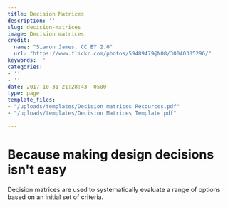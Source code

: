 ```yaml
---
title: Decision Matrices
description: ''
slug: decision-matrices
image: Decision matrices
credit:
  name: "Siaron James, CC BY 2.0"
  url: "https://www.flickr.com/photos/59489479@N08/30040305296/"
keywords: ''
categories:
- ''
- ''
date: 2017-10-31 21:28:43 -0500
type: page
template_files:
- "/uploads/templates/Decision matrices Recources.pdf"
- "/uploads/templates/Decision Matrices Template.pdf"

---
```

# Because making design decisions isn't easy

Decision matrices are used to systematically evaluate a range of options based on an  initial set of criteria.
